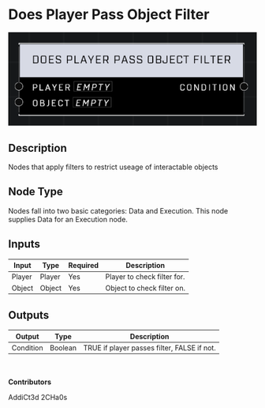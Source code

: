 # Does Player Pass Object Filter
![](../../../.gitbook/assets/does-player-pass-object-filter.png)
## Description
Nodes that apply filters to restrict useage of interactable objects

## Node Type
Nodes fall into two basic categories: Data and Execution. This node supplies Data for an Execution node.

## Inputs
| Input | Type | Required | Description |
|------------------|------------------|----------|--------------------------------------------------------------|
| Player | Player | Yes | Player to check filter for. |
| Object | Object | Yes | Object to check filter on. |



## Outputs
| Output | Type | Description |
|------------------|------------------|--------------------------------------------------------------|
| Condition | Boolean | TRUE if player passes filter, FALSE if not. |

\
\
**Contributors**

AddiCt3d 2CHa0s


